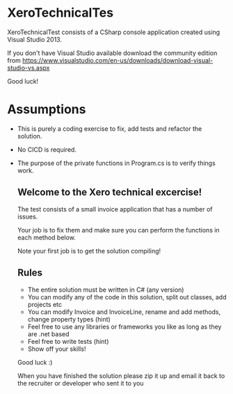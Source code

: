 # XeroTechnicalTes
XeroTechnicalTest consists of a CSharp console application created using Visual Studio 2013.

If you don't have Visual Studio available download the community edition from https://www.visualstudio.com/en-us/downloads/download-visual-studio-vs.aspx

Good luck!
# Assumptions
- This is purely a coding exercise to fix, add tests and refactor the solution. 
- No CICD is required. 
- The purpose of the private functions in Program.cs is to verify things work.


    Welcome to the Xero technical excercise!
    ---------------------------------------------------------------------------------
    The test consists of a small invoice application that has a number of issues.

    Your job is to fix them and make sure you can perform the functions in each method below.

    Note your first job is to get the solution compiling! 
	
    Rules
    ---------------------------------------------------------------------------------
    * The entire solution must be written in C# (any version)
    * You can modify any of the code in this solution, split out classes, add projects etc
    * You can modify Invoice and InvoiceLine, rename and add methods, change property types (hint) 
    * Feel free to use any libraries or frameworks you like as long as they are .net based
    * Feel free to write tests (hint) 
    * Show off your skills! 

    Good luck :) 

    When you have finished the solution please zip it up and email it back to the recruiter or developer who sent it to you
